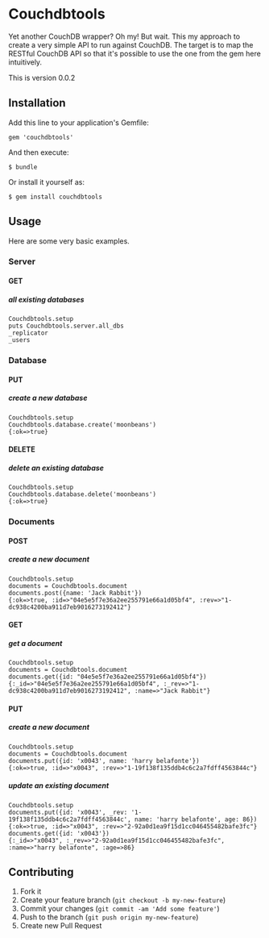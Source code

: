 # Couchdbtools

Yet another CouchDB wrapper? Oh my! But wait. This my approach to create a very simple 
API to run against CouchDB. The target is to map the RESTful CouchDB API so that
it's possible to use the one from the gem here intuitively. 

This is version 0.0.2 

## Installation

Add this line to your application's Gemfile:

    gem 'couchdbtools'

And then execute:

    $ bundle

Or install it yourself as:

    $ gem install couchdbtools

## Usage

Here are some very basic examples.

### Server

#### GET

##### all existing databases
    
    Couchdbtools.setup
    puts Couchdbtools.server.all_dbs
    _replicator
    _users

### Database

#### PUT

##### create a new database

    Couchdbtools.setup
    Couchdbtools.database.create('moonbeans')
    {:ok=>true}

#### DELETE

##### delete an existing database

    Couchdbtools.setup
    Couchdbtools.database.delete('moonbeans')
    {:ok=>true}

### Documents

#### POST
    
##### create a new document

    Couchdbtools.setup
    documents = Couchdbtools.document
    documents.post({name: 'Jack Rabbit'})
    {:ok=>true, :id=>"04e5e5f7e36a2ee255791e66a1d05bf4", :rev=>"1-dc938c4200ba911d7eb9016273192412"}

#### GET

##### get a document

    Couchdbtools.setup
    documents = Couchdbtools.document
    documents.get({id: "04e5e5f7e36a2ee255791e66a1d05bf4"})
    {:_id=>"04e5e5f7e36a2ee255791e66a1d05bf4", :_rev=>"1-dc938c4200ba911d7eb9016273192412", :name=>"Jack Rabbit"}

#### PUT

##### create a new document

    Couchdbtools.setup
    documents = Couchdbtools.document
    documents.put({id: 'x0043', name: 'harry belafonte'})
    {:ok=>true, :id=>"x0043", :rev=>"1-19f138f135ddb4c6c2a7fdff4563844c"}

##### update an existing document

    Couchdbtools.setup
    documents.put({id: 'x0043', _rev: '1-19f138f135ddb4c6c2a7fdff4563844c', name: 'harry belafonte', age: 86})
    {:ok=>true, :id=>"x0043", :rev=>"2-92a0d1ea9f15d1cc046455482bafe3fc"}
    documents.get({id: 'x0043'})
    {:_id=>"x0043", :_rev=>"2-92a0d1ea9f15d1cc046455482bafe3fc", :name=>"harry belafonte", :age=>86}

## Contributing

1. Fork it
2. Create your feature branch (`git checkout -b my-new-feature`)
3. Commit your changes (`git commit -am 'Add some feature'`)
4. Push to the branch (`git push origin my-new-feature`)
5. Create new Pull Request
